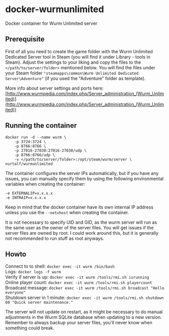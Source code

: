 # docker-wurmunlimited

Docker container for Wurm Unlimited server

## Prerequisite

First of all you need to create the game folder with the Wurm Unlimited Dedicated Server tool in Steam (you will find it under Library - tools in Steam). Adjust the settings to your liking and copy the files to the  `</path/to/server/folder>`  mentioned below. You will find the files under your Steam folder  `"steamapps\common\Wurm Unlimited Dedicated Server\Adventure"`  (if you used the "Adventure" folder as template).

More info about server settings and ports here:  
[http://www.wurmpedia.com/index.php/Server_administration_(Wurm_Unlimited)](http://www.wurmpedia.com/index.php/Server_administration_(Wurm_Unlimited))

## Running the container

```
docker run -d --name wurm \
    -p 3724:3724 \
    -p 8766:8766 \
    -p 27016-27030:27016-27030/udp \
    -p 8766:8766/udp \
    -v </path/to/server/folder>:/opt/steam/wurm/server \
nurtalf/wurmunlimited

```

The container configures the server IPs automatically, but if you have any issues, you can manually specify them by using the following environmental variables when creating the container:

```
-e EXTERNALIP=x.x.x.x
-e INTRAIP=x.x.x.x
```

Keep in mind that the docker container have its own internal IP address unless you use the  `--net=host`  when creating the container.

It is not necessary to specify UID and GID, as the wurm server will run as the same user as the owner of the server files. You will get issues if the server files are owned by root. I could work around this, but it is generally not recommended to run stuff as root anyways.

## Howto

Connect to to shell:  `docker exec -it wurm /bin/bash`  
Logs:  `docker logs -f wurm`  
Verify if server is up:  `docker exec -it wurm /tools/rmi.sh isrunning`  
Online player count:  `docker exec -it wurm /tools/rmi.sh playercount`  
Broadcast message:  `docker exec -it wurm /tools/rmi.sh broadcast "Hello everyone"`  
Shutdown server in 1 minute:  `docker exec -it wurm /tools/rmi.sh shutdown 60 "Quick server maintenance."`

The server will not update on restart, as it might be necessary to do manual adjustments in the Wurm SQLite database when updating to a new version. Remember to always backup your server files, you'll never know when something could break.
